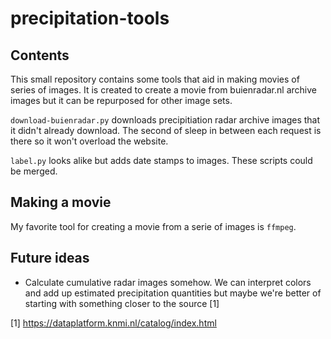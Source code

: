 # precipitation-tools

## Contents

This small repository contains some tools that aid in making movies of series of images. It is created to create a movie from buienradar.nl archive images but it can be repurposed for other image sets.

`download-buienradar.py` downloads precipitiation radar archive images that it didn't already download. The second of sleep in between each request is there so it won't overload the website.

`label.py` looks alike but adds date stamps to images. These scripts could be merged.

## Making a movie

My favorite tool for creating a movie from a serie of images is `ffmpeg`.

## Future ideas

* Calculate cumulative radar images somehow. We can 
interpret colors and add up estimated precipitation quantities but maybe we're better of starting with something closer to the source [1]

[1] https://dataplatform.knmi.nl/catalog/index.html